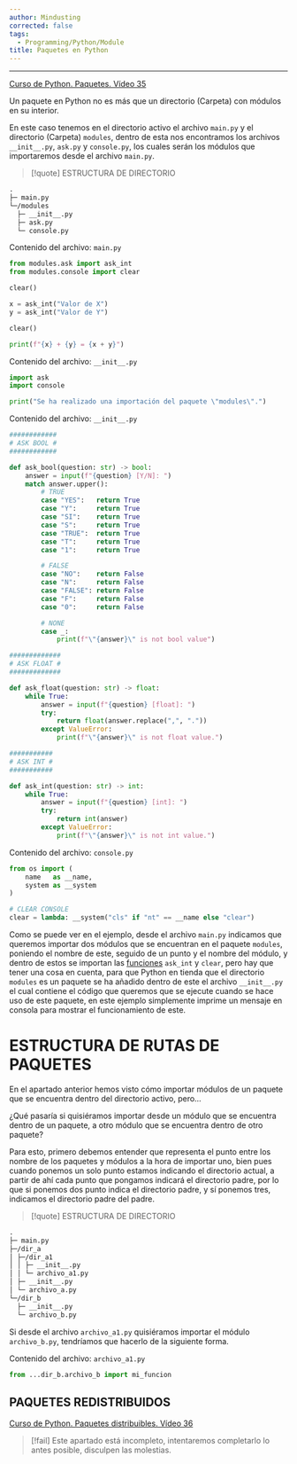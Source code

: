 ```yaml
---
author: Mindusting
corrected: false
tags:
  - Programming/Python/Module
title: Paquetes en Python
---
```


---

[Curso de Python. Paquetes. Vídeo 35](https://youtu.be/nRieWujis4s?list=PLU8oAlHdN5BlvPxziopYZRd55pdqFwkeS)

Un paquete en Python no es más que un directorio (Carpeta) con módulos en su interior.

En este caso tenemos en el directorio activo el archivo `main.py` y el directorio (Carpeta) `modules`, dentro de esta nos encontramos los archivos `__init__.py`, `ask.py` y `console.py`, los cuales serán los módulos que importaremos desde el archivo `main.py`.

>[!quote] ESTRUCTURA DE DIRECTORIO
```txt
.
├─ main.py
└─/modules
  ├─ __init__.py
  ├─ ask.py
  └─ console.py
```

Contenido del archivo: `main.py`
```py
from modules.ask import ask_int
from modules.console import clear

clear()

x = ask_int("Valor de X")
y = ask_int("Valor de Y")

clear()

print(f"{x} + {y} = {x + y}")
```

Contenido del archivo: `__init__.py`
```py
import ask
import console

print("Se ha realizado una importación del paquete \"modules\".")
```

Contenido del archivo: `__init__.py`
```py
############
# ASK BOOL #
############

def ask_bool(question: str) -> bool:
    answer = input(f"{question} [Y/N]: ")
    match answer.upper():
        # TRUE
        case "YES":   return True
        case "Y":     return True
        case "SI":    return True
        case "S":     return True
        case "TRUE":  return True
        case "T":     return True
        case "1":     return True

        # FALSE
        case "NO":    return False
        case "N":     return False
        case "FALSE": return False
        case "F":     return False
        case "0":     return False

        # NONE
        case _:
            print(f"\"{answer}\" is not bool value")

#############
# ASK FLOAT #
#############

def ask_float(question: str) -> float:
    while True:
        answer = input(f"{question} [float]: ")
        try:
            return float(answer.replace(",", "."))
        except ValueError:
            print(f"\"{answer}\" is not float value.")

###########
# ASK INT #
###########

def ask_int(question: str) -> int:
    while True:
        answer = input(f"{question} [int]: ")
        try:
            return int(answer)
        except ValueError:
            print(f"\"{answer}\" is not int value.")

```

Contenido del archivo: `console.py`
```py
from os import (
    name   as __name,
    system as __system
)

# CLEAR CONSOLE
clear = lambda: __system("cls" if "nt" == __name else "clear")
```

Como se puede ver en el ejemplo, desde el archivo `main.py` indicamos que queremos importar dos módulos que se encuentran en el paquete `modules`, poniendo el nombre de este, seguido de un punto y el nombre del módulo, y dentro de estos se importan las [funciones](../py_function.md) `ask_int` y `clear`, pero hay que tener una cosa en cuenta, para que Python en tienda que el directorio `modules` es un paquete se ha añadido dentro de este el archivo `__init__.py` el cual contiene el código que queremos que se ejecute cuando se hace uso de este paquete, en este ejemplo simplemente imprime un mensaje en consola para mostrar el funcionamiento de este.

# ESTRUCTURA DE RUTAS DE PAQUETES

En el apartado anterior hemos visto cómo importar módulos de un paquete que se encuentra dentro del directorio activo, pero…

¿Qué pasaría si quisiéramos importar desde un módulo que se encuentra dentro de un paquete, a otro módulo que se encuentra dentro de otro paquete?

Para esto, primero debemos entender que representa el punto entre los nombre de los paquetes y módulos a la hora de importar uno, bien pues cuando ponemos un solo punto estamos indicando el directorio actual, a partir de ahí cada punto que pongamos indicará el directorio padre, por lo que si ponemos dos punto indica el directorio padre, y sí ponemos tres, indicamos el directorio padre del padre.

>[!quote] ESTRUCTURA DE DIRECTORIO
```txt
.
├─ main.py
├─/dir_a
│ ├─/dir_a1
│ │ ├─ __init__.py
│ │ └─ archivo_a1.py
│ ├─ __init__.py
│ └─ archivo_a.py
└─/dir_b
  ├─ __init__.py
  └─ archivo_b.py
```

Si desde el archivo `archivo_a1.py` quisiéramos importar el módulo `archivo_b.py`, tendríamos que hacerlo de la siguiente forma.

Contenido del archivo: `archivo_a1.py`
```py
from ...dir_b.archivo_b import mi_funcion
```

## PAQUETES REDISTRIBUIDOS

[Curso de Python. Paquetes distribuibles. Vídeo 36](https://youtu.be/Zf9sN-w0BVE?list=PLU8oAlHdN5BlvPxziopYZRd55pdqFwkeS)

>[!fail] Este apartado está incompleto, intentaremos completarlo lo antes posible, disculpen las molestias.
